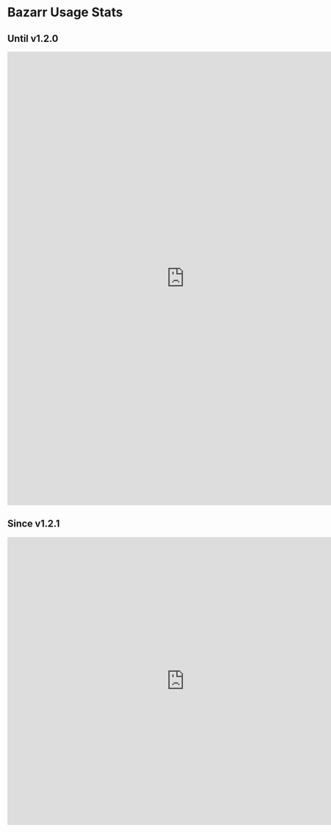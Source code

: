 # Bazarr Usage Stats

## Until v1.2.0
<iframe width="800" height="1024" src="https://datastudio.google.com/embed/reporting/f9a3ef1d-698e-4192-bfa8-e6ecb2cd23da/page/u6HPC" frameborder="0" style="border:0" allowfullscreen></iframe>


## Since v1.2.1
<iframe width="800" height="650" src="https://lookerstudio.google.com/embed/reporting/fefca13c-c29e-4c5b-9382-b9c6154a761e/page/xKqID" frameborder="0" style="border:0" allowfullscreen></iframe>

